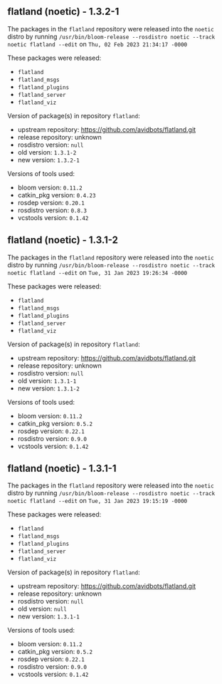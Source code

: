 ## flatland (noetic) - 1.3.2-1

The packages in the `flatland` repository were released into the `noetic` distro by running `/usr/bin/bloom-release --rosdistro noetic --track noetic flatland --edit` on `Thu, 02 Feb 2023 21:34:17 -0000`

These packages were released:
- `flatland`
- `flatland_msgs`
- `flatland_plugins`
- `flatland_server`
- `flatland_viz`

Version of package(s) in repository `flatland`:

- upstream repository: https://github.com/avidbots/flatland.git
- release repository: unknown
- rosdistro version: `null`
- old version: `1.3.1-2`
- new version: `1.3.2-1`

Versions of tools used:

- bloom version: `0.11.2`
- catkin_pkg version: `0.4.23`
- rosdep version: `0.20.1`
- rosdistro version: `0.8.3`
- vcstools version: `0.1.42`


## flatland (noetic) - 1.3.1-2

The packages in the `flatland` repository were released into the `noetic` distro by running `/usr/bin/bloom-release --rosdistro noetic --track noetic flatland --edit` on `Tue, 31 Jan 2023 19:26:34 -0000`

These packages were released:
- `flatland`
- `flatland_msgs`
- `flatland_plugins`
- `flatland_server`
- `flatland_viz`

Version of package(s) in repository `flatland`:

- upstream repository: https://github.com/avidbots/flatland.git
- release repository: unknown
- rosdistro version: `null`
- old version: `1.3.1-1`
- new version: `1.3.1-2`

Versions of tools used:

- bloom version: `0.11.2`
- catkin_pkg version: `0.5.2`
- rosdep version: `0.22.1`
- rosdistro version: `0.9.0`
- vcstools version: `0.1.42`


## flatland (noetic) - 1.3.1-1

The packages in the `flatland` repository were released into the `noetic` distro by running `/usr/bin/bloom-release --rosdistro noetic --track noetic flatland --edit` on `Tue, 31 Jan 2023 19:15:19 -0000`

These packages were released:
- `flatland`
- `flatland_msgs`
- `flatland_plugins`
- `flatland_server`
- `flatland_viz`

Version of package(s) in repository `flatland`:

- upstream repository: https://github.com/avidbots/flatland.git
- release repository: unknown
- rosdistro version: `null`
- old version: `null`
- new version: `1.3.1-1`

Versions of tools used:

- bloom version: `0.11.2`
- catkin_pkg version: `0.5.2`
- rosdep version: `0.22.1`
- rosdistro version: `0.9.0`
- vcstools version: `0.1.42`


